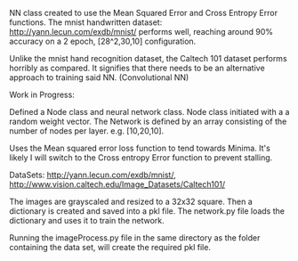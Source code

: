 NN class created to use the Mean Squared Error and Cross Entropy Error functions. The mnist handwritten 
dataset: http://yann.lecun.com/exdb/mnist/ performs well, reaching around 90% accuracy on a 2 epoch, [28^2,30,10] configuration.


Unlike the mnist hand recognition dataset, the Caltech 101 dataset performs horribly as compared. It signifies that there needs to
be an alternative approach to training said NN. (Convolutional NN)


Work in Progress:

Defined a Node class and neural network class. Node class initiated with a a random weight vector. The 
Network is defined by an array consisting of the number of nodes per layer. e.g. [10,20,10].

Uses the Mean squared error loss function to tend towards Minima. It's likely I will switch to the Cross entropy Error
function to prevent stalling.

DataSets: 
http://yann.lecun.com/exdb/mnist/,
http://www.vision.caltech.edu/Image_Datasets/Caltech101/

The images are grayscaled and resized to a 32x32 square. Then a dictionary is created and saved into a pkl file.
The network.py file loads the dictionary and uses it to train the network.

Running the imageProcess.py file in the same directory as the folder containing the data set, will create the required pkl file.
